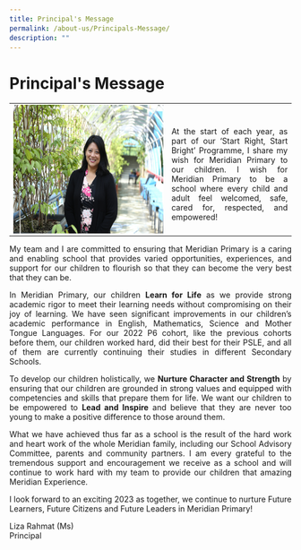 ```yaml
---
title: Principal's Message
permalink: /about-us/Principals-Message/
description: ""
---
```

# Principal's Message

<table>
  <tbody><tr>
    <td><img style="width:3485px; height:230px; float:left" src="/images/About%20As/Liza%20Rahmat%20MPS.jpg"></td>
    <td><p align="justify"><br>At the start of each year, as part of our ‘Start Right, Start Bright’ Programme, I share my wish for Meridian Primary to our children. I wish for Meridian Primary to be a school where every child and adult feel welcomed, safe, cared for, respected, and empowered!</p>
		</td>
  </tr>
	</tbody></table>

<p align="justify">My team and I are committed to ensuring that Meridian Primary is a caring and enabling school that provides varied opportunities, experiences, and support for our children to flourish so that they can become the very best that they can be.</p>

<p align="justify">In Meridian Primary, our children <b>Learn for Life</b> as we provide strong academic rigor to meet their learning needs without compromising on their joy of learning. We have seen significant improvements in our children’s academic performance in English, Mathematics, Science and Mother Tongue Languages. For our 2022 P6 cohort, like the previous cohorts before them, our children worked hard, did their best for their PSLE, and all of them are currently continuing their studies in different Secondary Schools.</p>

<p align="justify">To develop our children holistically, we <b>Nurture Character and Strength</b> by ensuring that our children are grounded in strong values and equipped with competencies and skills that prepare them for life. We want our children to be empowered to <b>Lead and Inspire</b> and believe that they are never too young to make a positive difference to those around them.</p>

<p align="justify">What we have achieved thus far as a school is the result of the hard work and heart work of the whole Meridian family, including our School Advisory Committee, parents and community partners. I am every grateful to the tremendous support and encouragement we receive as a school and will continue to work hard with my team to provide our children that amazing Meridian Experience.</p>

<p align="justify"> I look forward to an exciting 2023 as together, we continue to nurture Future Learners, Future Citizens and Future Leaders in Meridian Primary!</p>

Liza Rahmat (Ms)<br>
Principal